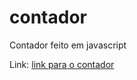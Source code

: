 # contador
Contador feito em javascript


Link: <a href="https://rianwilliam.github.io/contador/"> link para o contador </a>
